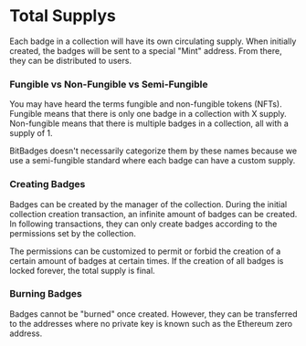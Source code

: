 # Total Supplys

Each badge in a collection will have its own circulating supply. When initially created, the badges will be sent to a special "Mint" address. From there, they can be distributed to users.

### **Fungible vs Non-Fungible vs Semi-Fungible**

You may have heard the terms fungible and non-fungible tokens (NFTs). Fungible means that there is only one badge in a collection with X supply. Non-fungible means that there is multiple badges in a collection, all with a supply of 1.

BitBadges doesn't necessarily categorize them by these names because we use a semi-fungible standard where each badge can have a custom supply.

### **Creating Badges**

Badges can be created by the manager of the collection. During the initial collection creation transaction, an infinite amount of badges can be created. In following transactions, they can only create badges according to the permissions set by the collection.

The permissions can be customized to permit or forbid the creation of a certain amount of badges at certain times. If the creation of all badges is locked forever, the total supply is final.

### **Burning Badges**

Badges cannot be "burned" once created. However, they can be transferred to the addresses where no private key is known such as the Ethereum zero address.
